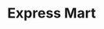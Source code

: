 ---
title: "Express Mart"
url: /ciudad-guayana-puerto-ordaz/express-mart-avenida-caracas/
shop: comodidad
---